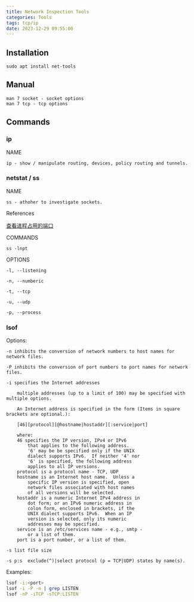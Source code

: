 ```yaml
---
title: Network Inspection Tools
categories: Tools
tags: tcp/ip
date: 2023-12-29 09:55:00
---
```


## Installation

    sudo apt install net-tools

## Manual

    man 7 socket - socket options
    man 7 tcp - tcp options

## Commands

### ip

NAME

    ip - show / manipulate routing, devices, policy routing and tunnels.

### netstat / ss

NAME

    ss - athoher to investigate sockets.

References

[查看进程占用的端口](https://zhuanlan.zhihu.com/p/45920111)

COMMANDS

    ss -lnpt

OPTIONS

    -l, --listening

    -n, --numberic

    -t, --tcp

    -u, --udp

    -p, --process

### lsof

Options:

    -n inhibits the conversion of network numbers to host names for network files.

    -P inhibits the conversion of port numbers to port names for network files.

    -i specifies the Internet addresses

        multiple addresses (up to a limit of 100) may be specified with multiple options.

        An Internet address is specified in the form (Items in square brackets are optional.):

        [46][protocol][@hostname|hostaddr][:service|port]

        where:
        46 specifies the IP version, IPv4 or IPv6
            that applies to the following address.
            '6' may be be specified only if the UNIX
            dialect supports IPv6.  If neither '4' nor
            '6' is specified, the following address
            applies to all IP versions.
        protocol is a protocol name - TCP, UDP
        hostname is an Internet host name.  Unless a
            specific IP version is specified, open
            network files associated with host names
            of all versions will be selected.
        hostaddr is a numeric Internet IPv4 address in
            dot form; or an IPv6 numeric address in
            colon form, enclosed in brackets, if the
            UNIX dialect supports IPv6.  When an IP
            version is selected, only its numeric
            addresses may be specified.
        service is an /etc/services name - e.g., smtp -
            or a list of them.
        port is a port number, or a list of them.

    -s list file size

    -s p:s  exclude(^)|select protocol (p = TCP|UDP) states by name(s).

Examples:

```bash
lsof -i:<port>
lsof -i -P -n | grep LISTEN
lsof -nP -iTCP -sTCP:LISTEN
```
